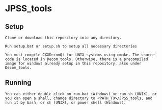 # JPSS_tools

## Setup

	Clone or download this repository into any directory.

	Run setup.bat or setup.sh to setup all necessary directories

	You must compile CXXDecomQt for UNIX systems using cmake. The source code is located in Decom_tools. Otherwise, there is a precompiled image for windows already setup in this repository, also under Decom_tools.

## Running

	You can either double click on run.bat (Windows) or run.sh (UNIX), or you can open a shell, change directory to <PATH_TO>/JPSS_tools, and run it by bash, or sh (UNIX), or power shell (Windows).
